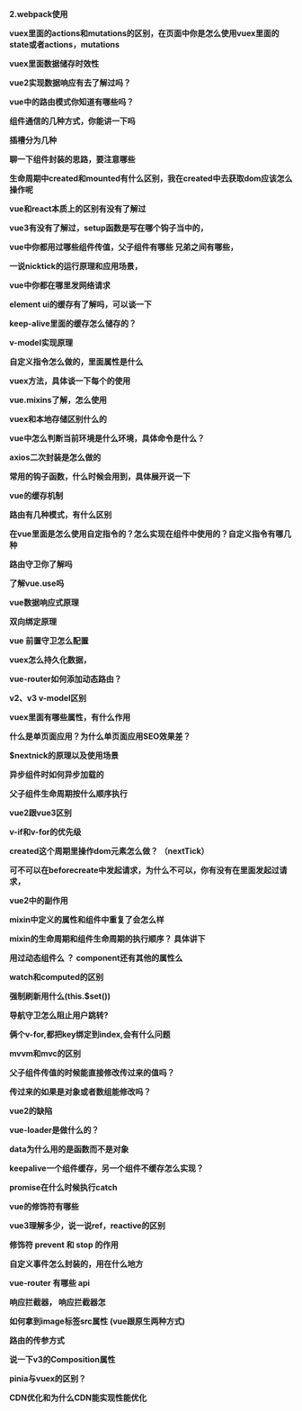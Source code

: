 **2.webpack使用**



**vuex里面的actions和mutations的区别，在页面中你是怎么使用vuex里面的state或者actions，mutations**



**vuex里面数据储存时效性**



**vue2实现数据响应有去了解过吗？**



**vue中的路由模式你知道有哪些吗？**



**组件通信的几种方式，你能讲一下吗**



**插槽分为几种**



**聊一下组件封装的思路，要注意哪些**



**生命周期中created和mounted有什么区别，我在created中去获取dom应该怎么操作呢**



**vue和react本质上的区别有没有了解过**



**vue3有没有了解过，setup函数是写在哪个钩子当中的，**



**vue中你都用过哪些组件传值，父子组件有哪些 兄弟之间有哪些，**



**一说nicktick的运行原理和应用场景，**



**vue中你都在哪里发网络请求**



**element ui的缓存有了解吗，可以谈一下**



**keep-alive里面的缓存怎么储存的？**



**v-model实现原理**



**自定义指令怎么做的，里面属性是什么**



**vuex方法，具体谈一下每个的使用**



**vue.mixins了解，怎么使用**



**vuex和本地存储区别什么的**



**vue中怎么判断当前环境是什么环境，具体命令是什么？**



**axios二次封装是怎么做的**



**常用的钩子函数，什么时候会用到，具体展开说一下**



**vue的缓存机制**



**路由有几种模式，有什么区别**





**在vue里面是怎么使用自定指令的？怎么实现在组件中使用的？自定义指令有哪几种**



**路由守卫你了解吗**



**了解vue.use吗**



**vue数据响应式原理**



**双向绑定原理**



**vue 前置守卫怎么配置**



**vuex怎么持久化数据，**



**vue-router如何添加动态路由？**

**v2、v3 v-model区别**



**vuex里面有哪些属性，有什么作用**



**什么是单页面应用？为什么单页面应用SEO效果差？**



**$nextnick的原理以及使用场景**



**异步组件时如何异步加载的**



**父子组件生命周期按什么顺序执行**





**vue2跟vue3区别**

**v-if和v-for的优先级**



**created这个周期里操作dom元素怎么做？ （nextTick）**



**可不可以在beforecreate中发起请求，为什么不可以，你有没有在里面发起过请求，**  



**vue2中的副作用**



**mixin中定义的属性和组件中重复了会怎么样**



**mixin的生命周期和组件生命周期的执行顺序？ 具体讲下**



**用过动态组件么 ？ component还有其他的属性么**



**watch和computed的区别**



**强制刷新用什么(this.$set())**



**导航守卫怎么阻止用户跳转?** 



**俩个v-for,都把key绑定到index,会有什么问题**



**mvvm和mvc的区别**



**父子组件传值的时候能直接修改传过来的值吗？**



**传过来的如果是对象或者数组能修改吗？**



**vue2的缺陷**



**vue-loader是做什么的？**



**data为什么用的是函数而不是对象**



**keepalive一个组件缓存，另一个组件不缓存怎么实现？**



**promise在什么时候执行catch**

**vue的修饰符有哪些**

**vue3理解多少，说一说ref，reactive的区别**

**修饰符 prevent 和 stop 的作用**

**自定义事件怎么封装的，用在什么地方**

**vue-router 有哪些 api**

**响应拦截器， 响应拦截器怎**

**如何拿到image标签src属性  (vue跟原生两种方式)**

**路由的传参方式**

**说一下v3的Composition属性**

**pinia与vuex的区别？**

**CDN优化和为什么CDN能实现性能优化**

